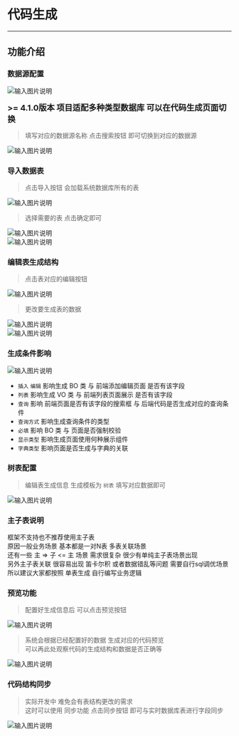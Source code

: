 # 代码生成
- - -
## 功能介绍

### 数据源配置

![输入图片说明](https://foruda.gitee.com/images/1678976867341325193/a2be0608_1766278.png "屏幕截图")

<font size="4">**>= 4.1.0版本 项目适配多种类型数据库 可以在代码生成页面切换**</font><br>

> 填写对应的数据源名称 点击搜索按钮 即可切换到对应的数据源<br>

![输入图片说明](https://foruda.gitee.com/images/1678976876081856486/4ef4841c_1766278.png "屏幕截图")

### 导入数据表

> 点击导入按钮 会加载系统数据库所有的表<br>

![输入图片说明](https://foruda.gitee.com/images/1678976880393939803/3ecf1dcc_1766278.png "屏幕截图")

> 选择需要的表 点击确定即可<br>

![输入图片说明](https://foruda.gitee.com/images/1678976885370716109/4834faa5_1766278.png "屏幕截图")<br>
![输入图片说明](https://foruda.gitee.com/images/1678976891856866728/853420d9_1766278.png "屏幕截图")

### 编辑表生成结构

> 点击表对应的编辑按钮<br>

![输入图片说明](https://foruda.gitee.com/images/1678976899111822310/aeaa33f9_1766278.png "屏幕截图")

> 更改要生成表的数据<br>

![输入图片说明](https://foruda.gitee.com/images/1678976903345795925/4326f6ee_1766278.png "屏幕截图")<br>
![输入图片说明](https://foruda.gitee.com/images/1678976908897387614/4cdf939b_1766278.png "屏幕截图")

### 生成条件影响

![输入图片说明](https://foruda.gitee.com/images/1678976913809284051/24da09b0_1766278.png "屏幕截图")


* `插入` `编辑` 影响生成 BO 类 与 前端添加编辑页面 是否有该字段
* `列表` 影响生成 VO 类 与 前端列表页面展示 是否有该字段
* `查询` 影响 前端页面是否有该字段的搜索框 与 后端代码是否生成对应的查询条件
* `查询方式` 影响生成查询条件的类型
* `必填` 影响 BO 类 与 页面是否强制校验
* `显示类型` 影响生成页面使用何种展示组件
* `字典类型` 影响页面是否生成与字典的关联

### 树表配置

> 编辑表生成信息 生成模板为 `树表` 填写对应数据即可<br>

![输入图片说明](https://foruda.gitee.com/images/1678976917918548901/f5886c5c_1766278.png "屏幕截图")

### 主子表说明

框架不支持也不推荐使用主子表<br>
原因一般业务场景 基本都是一对N表 多表关联场景<br>
还有一些 主 => 子 <= 主 场景 需求很复杂 很少有单纯主子表场景出现<br>
另外主子表关联 很容易出现 笛卡尔积 或者数据错乱等问题 需要自行sql调优场景<br>
所以建议大家都按照 单表生成 自行编写业务逻辑

### 预览功能

> 配置好生成信息后 可以点击预览按钮<br>

![输入图片说明](https://foruda.gitee.com/images/1678976924411765532/2e9747df_1766278.png "屏幕截图")

> 系统会根据已经配置好的数据 生成对应的代码预览<br>
> 可以再此处观察代码的生成结构和数据是否正确等<br>

![输入图片说明](https://foruda.gitee.com/images/1678976945982406065/ca7383bb_1766278.png "屏幕截图")


### 代码结构同步

> 实际开发中 难免会有表结构更改的需求<br>
> 这时可以使用 同步功能 点击同步按钮 即可与实时数据库表进行字段同步<br>

![输入图片说明](https://foruda.gitee.com/images/1678976952919156537/3c47c078_1766278.png "屏幕截图")
